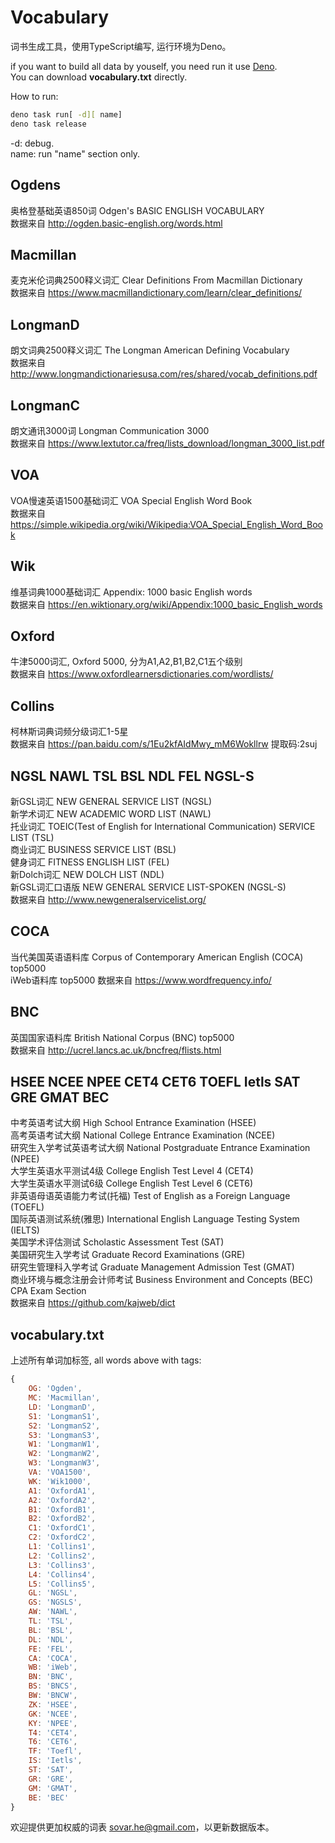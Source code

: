 # Vocabulary

词书生成工具，使用TypeScript编写, 运行环境为Deno。

if you want to build all data by youself, you need run it use [Deno](https://deno.land/).  
You can download **vocabulary.txt** directly.

How to run:
```bash
deno task run[ -d][ name]
deno task release
```
-d: debug.  
name: run "name" section only.

## Ogdens
奥格登基础英语850词 Odgen's BASIC ENGLISH VOCABULARY  
数据来自 <http://ogden.basic-english.org/words.html>

## Macmillan
麦克米伦词典2500释义词汇 Clear Definitions From Macmillan Dictionary  
数据来自 <https://www.macmillandictionary.com/learn/clear_definitions/>

## LongmanD
朗文词典2500释义词汇 The Longman American Defining Vocabulary  
数据来自 <http://www.longmandictionariesusa.com/res/shared/vocab_definitions.pdf>

## LongmanC
朗文通讯3000词 Longman Communication 3000  
数据来自 <https://www.lextutor.ca/freq/lists_download/longman_3000_list.pdf>

## VOA
VOA慢速英语1500基础词汇 VOA Special English Word Book  
数据来自 <https://simple.wikipedia.org/wiki/Wikipedia:VOA_Special_English_Word_Book>

## Wik
维基词典1000基础词汇 Appendix: 1000 basic English words  
数据来自 <https://en.wiktionary.org/wiki/Appendix:1000_basic_English_words>

## Oxford
牛津5000词汇, Oxford 5000, 分为A1,A2,B1,B2,C1五个级别  
数据来自 <https://www.oxfordlearnersdictionaries.com/wordlists/>

## Collins
柯林斯词典词频分级词汇1-5星  
数据来自 <https://pan.baidu.com/s/1Eu2kfAIdMwy_mM6Wokllrw> 提取码:2suj

## NGSL NAWL TSL BSL NDL FEL NGSL-S
新GSL词汇 NEW GENERAL SERVICE LIST (NGSL)  
新学术词汇 NEW ACADEMIC WORD LIST (NAWL)  
托业词汇 TOEIC(Test of English for International Communication) SERVICE LIST (TSL)  
商业词汇 BUSINESS SERVICE LIST (BSL)  
健身词汇 FITNESS ENGLISH LIST (FEL)  
新Dolch词汇 NEW DOLCH LIST (NDL)  
新GSL词汇口语版 NEW GENERAL SERVICE LIST-SPOKEN (NGSL-S)  
数据来自 <http://www.newgeneralservicelist.org/>

## COCA
当代美国英语语料库 Corpus of Contemporary American English (COCA) top5000  
iWeb语料库 top5000
数据来自 <https://www.wordfrequency.info/>

## BNC
英国国家语料库 British National Corpus (BNC) top5000  
数据来自 <http://ucrel.lancs.ac.uk/bncfreq/flists.html>

## HSEE NCEE NPEE CET4 CET6 TOEFL Ietls SAT GRE GMAT BEC
中考英语考试大纲 High School Entrance Examination (HSEE)  
高考英语考试大纲 National College Entrance Examination (NCEE)  
研究生入学考试英语考试大纲 National Postgraduate Entrance Examination (NPEE)  
大学生英语水平测试4级 College English Test Level 4 (CET4)  
大学生英语水平测试6级 College English Test Level 6 (CET6)  
非英语母语英语能力考试(托福) Test of English as a Foreign Language (TOEFL)  
国际英语测试系统(雅思) International English Language Testing System (IELTS)  
美国学术评估测试 Scholastic Assessment Test (SAT)  
美国研究生入学考试 Graduate Record Examinations (GRE)  
研究生管理科入学考试 Graduate Management Admission Test (GMAT)  
商业环境与概念注册会计师考试 Business Environment and Concepts (BEC) CPA Exam Section  
数据来自 https://github.com/kajweb/dict

## vocabulary.txt
上述所有单词加标签, all words above with tags:
```JavaScript
{
    OG: 'Ogden',
    MC: 'Macmillan',
    LD: 'LongmanD',
    S1: 'LongmanS1',
    S2: 'LongmanS2',
    S3: 'LongmanS3',
    W1: 'LongmanW1',
    W2: 'LongmanW2',
    W3: 'LongmanW3',
    VA: 'VOA1500',
    WK: 'Wik1000',
    A1: 'OxfordA1',
    A2: 'OxfordA2',
    B1: 'OxfordB1',
    B2: 'OxfordB2',
    C1: 'OxfordC1',
    C2: 'OxfordC2',
    L1: 'Collins1',
    L2: 'Collins2',
    L3: 'Collins3',
    L4: 'Collins4',
    L5: 'Collins5',
    GL: 'NGSL',
    GS: 'NGSLS',
    AW: 'NAWL',
    TL: 'TSL',
    BL: 'BSL',
    DL: 'NDL',
    FE: 'FEL',
    CA: 'COCA',
    WB: 'iWeb',
    BN: 'BNC',
    BS: 'BNCS',
    BW: 'BNCW',
    ZK: 'HSEE',
    GK: 'NCEE',
    KY: 'NPEE',
    T4: 'CET4',
    T6: 'CET6',
    TF: 'Toefl',
    IS: 'Ietls',
    ST: 'SAT',
    GR: 'GRE',
    GM: 'GMAT',
    BE: 'BEC'
}
```

欢迎提供更加权威的词表 <sovar.he@gmail.com>，以更新数据版本。
